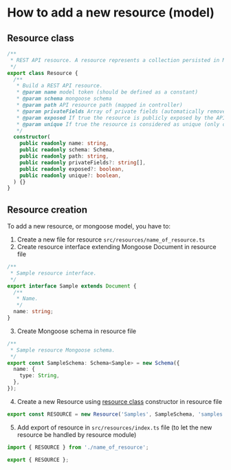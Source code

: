 # How to add a new resource (model)

## Resource class

```typescript
/**
 * REST API resource. A resource represents a collection persisted in MongoDB and can be exposed or not through the REST API.
 */
export class Resource {
  /**
   * Build a REST API resource.
   * @param name model token (should be defined as a constant)
   * @param schema mongoose schema
   * @param path API resource path (mapped in controller)
   * @param privateFields Array of private fields (automatically removed when the resource is sent in API response)
   * @param exposed If true the resource is publicly exposed by the API
   * @param unique If true the resource is considered as unique (only one item is allowed in collection)
   */
  constructor(
    public readonly name: string,
    public readonly schema: Schema,
    public readonly path: string,
    public readonly privateFields?: string[],
    public readonly exposed?: boolean,
    public readonly unique?: boolean,
  ) {}
}
```

## Resource creation

To add a new resource, or mongoose model, you have to:

1.  Create a new file for resource `src/resources/name_of_resource.ts`
2.  Create resource interface extending Mongoose Document in resource file

```typescript
/**
 * Sample resource interface.
 */
export interface Sample extends Document {
  /**
   * Name.
   */
  name: string;
}
```

3.  Create Mongoose schema in resource file

```typescript
/**
 * Sample resource Mongoose schema.
 */
export const SampleSchema: Schema<Sample> = new Schema({
  name: {
    type: String,
  },
});
```

4.  Create a new Resource using [resource class](#resource-class) constructor in resource file

```typescript
export const RESOURCE = new Resource('Samples', SampleSchema, 'samples');
```

5.  Add export of resource in `src/resources/index.ts` file (to let the new resource be handled by resource module)

```typescript
import { RESOURCE } from './name_of_resource';

export { RESOURCE };
```
